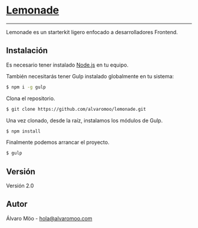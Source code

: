 # [Lemonade](http://alvaromoo.com)
----------------------------------
Lemonade es un starterkit ligero enfocado a desarrolladores Frontend.


## Instalación

Es necesario tener instalado [Node.js](https://nodejs.org/) en tu equipo.

También necesitarás tener Gulp instalado globalmente en tu sistema:

```sh
$ npm i -g gulp
```

Clona el repositorio.
```sh
$ git clone https://github.com/alvaromoo/lemonade.git
```

Una vez clonado, desde la raíz, instalamos los módulos de Gulp.
```sh
$ npm install
```

Finalmente podemos arrancar el proyecto.
```sh
$ gulp
```


## Versión
Versión 2.0


## Autor
Álvaro Möo - hola@alvaromoo.com
